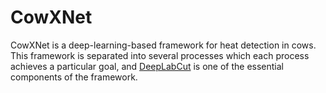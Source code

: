 # CowXNet
CowXNet is a deep-learning-based framework for heat detection in cows. This framework is separated into several processes which each process achieves a particular goal, and <a href="https://github.com/AlexEMG/DeepLabCut">DeepLabCut</a> is one of the essential components of the framework.
